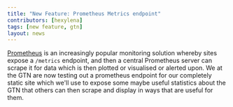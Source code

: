 ```yaml
---
title: "New Feature: Prometheus Metrics endpoint"
contributors: [hexylena]
tags: [new feature, gtn]
layout: news
---
```


[Prometheus](https://prometheus.io/) is an increasingly popular monitoring solution whereby sites expose a `/metrics` endpoint, and then a central Prometheus server can scrape it for data which is then plotted or visualised or alerted upon. We at the GTN are now testing out a prometheus endpoint for our completely static site which we'll use to expose some maybe useful statistics about the GTN that others can then scrape and display in ways that are useful for them.
